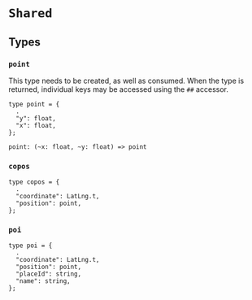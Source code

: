 # `Shared`

## Types

### `point`

This type needs to be created, as well as consumed. When the type is returned, individual keys may be accessed using the `##` accessor.

```reason
type point = {
  .
  "y": float,
  "x": float,
};
```

```reason
point: (~x: float, ~y: float) => point
```

### `copos`

```reason
type copos = {
  .
  "coordinate": LatLng.t,
  "position": point,
};
```

### `poi`

```reason
type poi = {
  .
  "coordinate": LatLng.t,
  "position": point,
  "placeId": string,
  "name": string,
};
```
